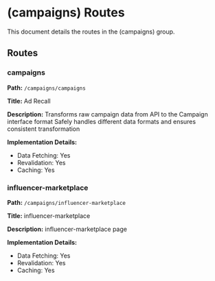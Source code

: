 # (campaigns) Routes

This document details the routes in the (campaigns) group.

## Routes

### campaigns

**Path:** `/campaigns/campaigns`

**Title:** Ad Recall

**Description:** Transforms raw campaign data from API to the Campaign interface format
Safely handles different data formats and ensures consistent transformation

**Implementation Details:**

- Data Fetching: Yes
- Revalidation: Yes
- Caching: Yes

### influencer-marketplace

**Path:** `/campaigns/influencer-marketplace`

**Title:** influencer-marketplace

**Description:** influencer-marketplace page

**Implementation Details:**

- Data Fetching: Yes
- Revalidation: Yes
- Caching: Yes
